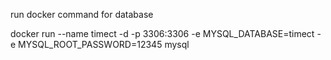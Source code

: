 run docker command for database

docker run --name timect -d -p 3306:3306  -e MYSQL_DATABASE=timect -e MYSQL_ROOT_PASSWORD=12345 mysql 